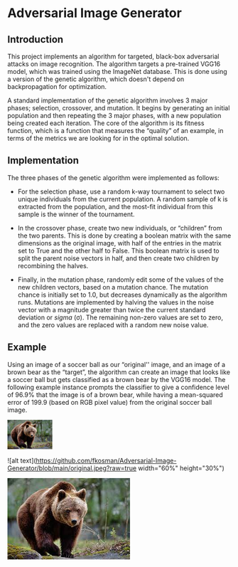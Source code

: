 # Adversarial Image Generator

## Introduction

This project implements an algorithm for targeted, black-box adversarial attacks on image recognition. The algorithm targets a pre-trained VGG16 model, which was trained using the ImageNet database. This is done using a version of the genetic algorithm, which doesn't depend on backpropagation for optimization. 

A standard implementation of the genetic algorithm involves 3 major phases; selection, crossover, and mutation. It begins by generating an initial population and then repeating the 3 major phases, with a new population being created each iteration. The core of the algorithm is its fitness function, which is a function that measures the “quality” of an example, in terms of the metrics we are looking for in the optimal solution.

## Implementation

The three phases of the genetic algorithm were implemented as follows:
- For the selection phase, use a random k-way tournament to select two unique individuals from the current population. A random sample of k is extracted from the population, and the most-fit individual from this sample is the winner of the tournament.

- In the crossover phase, create two new individuals, or “children” from the two parents. This is done by creating a boolean matrix with the same dimensions as the original image, with half of the entries in the matrix set to True and the other half to False. This boolean matrix is used to split the parent noise vectors in half, and then create two children by recombining the halves.

- Finally, in the mutation phase, randomly edit some of the values of the new children vectors, based on a mutation chance. The mutation chance is initially set to 1.0, but decreases dynamically as the algorithm runs. Mutations are implemented by halving the values in the noise vector with a magnitude greater than twice the current standard deviation or *sigma* (σ). The remaining non-zero values are set to zero, and the zero values are replaced with a random new noise value.


## Example

Using an image of a soccer ball as our “original'' image, and an image of a brown bear as the “target”, the algorithm can create an image that looks like a soccer ball but gets classified as a brown bear by the VGG16 model. The following example instance prompts the classifier to give a confidence level of 96.9% that the image is of a brown bear, while having a mean-squared error of 199.9 (based on RGB pixel value) from the original soccer ball image.

<img src="target.jpeg" alt="image" width="20%">

![alt text](https://github.com/fkosman/Adversarial-Image-Generator/blob/main/original.jpeg?raw=true width="60%" height="30%")

![alt text](https://github.com/fkosman/Adversarial-Image-Generator/blob/main/target.jpeg?raw=true)
